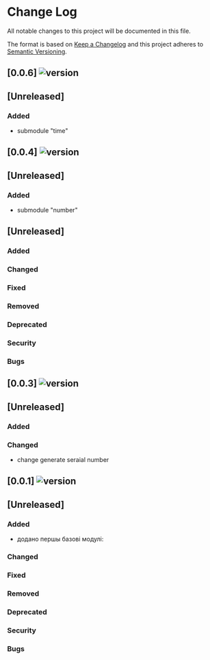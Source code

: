 # Change Log


All notable changes to this project will be documented in this file.

The format is based on [Keep a Changelog](http://keepachangelog.com/) 
and this project adheres to [Semantic Versioning](http://semver.org/).

## [0.0.6] ![version](https://img.shields.io/badge/version-0.0.4-blue.svg)

## [Unreleased]
### Added
-	submodule "time"

## [0.0.4] ![version](https://img.shields.io/badge/version-0.0.4-blue.svg)

## [Unreleased]
### Added
-	submodule "number"

## [Unreleased]
### Added

### Changed
### Fixed
### Removed
### Deprecated
### Security
### Bugs

## [0.0.3] ![version](https://img.shields.io/badge/version-0.0.3-blue.svg)

## [Unreleased]
### Added
### Changed
-	change generate seraial number

## [0.0.1] ![version](https://img.shields.io/badge/version-0.0.1-blue.svg)
## [Unreleased]
### Added
-	 додано першы базові модулі:

### Changed
### Fixed
### Removed
### Deprecated
### Security
### Bugs

